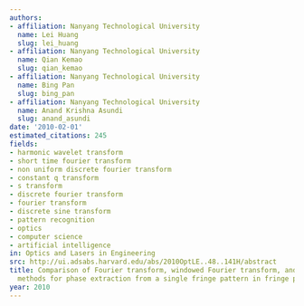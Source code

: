 ```yaml
---
authors:
- affiliation: Nanyang Technological University
  name: Lei Huang
  slug: lei_huang
- affiliation: Nanyang Technological University
  name: Qian Kemao
  slug: qian_kemao
- affiliation: Nanyang Technological University
  name: Bing Pan
  slug: bing_pan
- affiliation: Nanyang Technological University
  name: Anand Krishna Asundi
  slug: anand_asundi
date: '2010-02-01'
estimated_citations: 245
fields:
- harmonic wavelet transform
- short time fourier transform
- non uniform discrete fourier transform
- constant q transform
- s transform
- discrete fourier transform
- fourier transform
- discrete sine transform
- pattern recognition
- optics
- computer science
- artificial intelligence
in: Optics and Lasers in Engineering
src: http://ui.adsabs.harvard.edu/abs/2010OptLE..48..141H/abstract
title: Comparison of Fourier transform, windowed Fourier transform, and wavelet transform
  methods for phase extraction from a single fringe pattern in fringe projection profilometry
year: 2010
---
```

